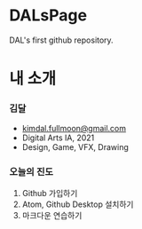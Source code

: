 # DALsPage
DAL's first github repository.

# 내 소개
### 김달 
* kimdal.fullmoon@gmail.com
* Digital Arts IA, 2021
* Design, Game, VFX, Drawing

### 오늘의 진도
1. Github 가입하기
2. Atom, Github Desktop 설치하기
3. 마크다운 연습하기
